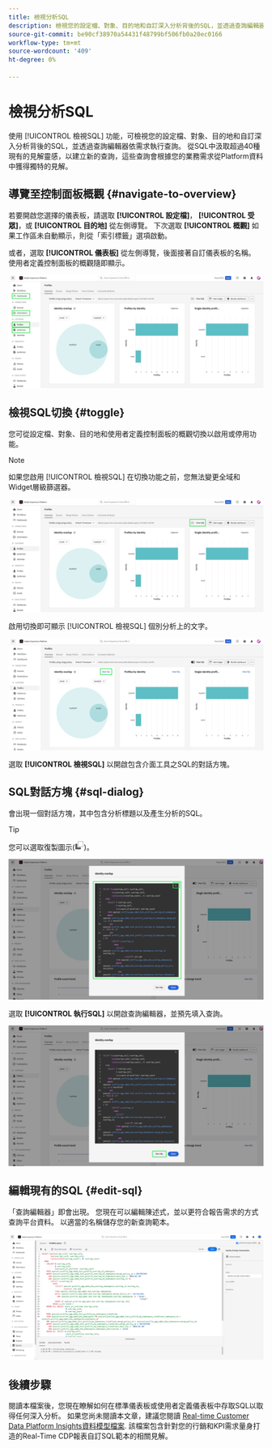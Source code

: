 ```yaml
---
title: 檢視分析SQL
description: 檢視您的設定檔、對象、目的地和自訂深入分析背後的SQL，並透過查詢編輯器依需求執行查詢。
source-git-commit: be90cf38970a54431f48799bf506fb0a20ec0166
workflow-type: tm+mt
source-wordcount: '409'
ht-degree: 0%

---
```


# 檢視分析SQL

使用 [!UICONTROL 檢視SQL] 功能，可檢視您的設定檔、對象、目的地和自訂深入分析背後的SQL，並透過查詢編輯器依需求執行查詢。 從SQL中汲取超過40種現有的見解靈感，以建立新的查詢，這些查詢會根據您的業務需求從Platform資料中獲得獨特的見解。

## 導覽至控制面板概觀 {#navigate-to-overview}

若要開啟您選擇的儀表板，請選取 **[!UICONTROL 設定檔]**， **[!UICONTROL 受眾]**，或 **[!UICONTROL 目的地]** 從左側導覽。 下次選取 **[!UICONTROL 概觀]** 如果工作區未自動顯示，則從「索引標籤」選項啟動。

或者，選取 **[!UICONTROL 儀表板]** 從左側導覽，後面接著自訂儀表板的名稱。 使用者定義控制面板的概觀隨即顯示。

![Experience Platform UI搭配 [!UICONTROL 設定檔]， [!UICONTROL 受眾]， [!UICONTROL 目的地]、和 [!UICONTROL 儀表板] 反白顯示。](./images/view-sql/dashboard-navigation.png)

## 檢視SQL切換 {#toggle}

您可從設定檔、對象、目的地和使用者定義控制面板的概觀切換以啟用或停用功能。

>[!NOTE]
>
>如果您啟用 [!UICONTROL 檢視SQL] 在切換功能之前，您無法變更全域和Widget層級篩選器。

![此 [!UICONTROL 檢視SQL] 切換反白顯示。](./images/view-sql/view-sql-toggle.png)

啟用切換即可顯示 [!UICONTROL 檢視SQL] 個別分析上的文字。

![深入分析，使用 [!UICONTROL 檢視SQL] 反白顯示。](./images/view-sql/insight-view-sql.png)

選取 **[!UICONTROL 檢視SQL]** 以開啟包含介面工具之SQL的對話方塊。

## SQL對話方塊 {#sql-dialog}

會出現一個對話方塊，其中包含分析標題以及產生分析的SQL。

>[!TIP]
>
>您可以選取復製圖示(![復製圖示。](./images/view-sql/copy-icon.png))。

![反白顯示SQL敘述句的深入分析對話方塊。](./images/view-sql/sql-dialog.png)

選取 **[!UICONTROL 執行SQL]** 以開啟查詢編輯器，並預先填入查詢。

![與的深入分析對話方塊 [!UICONTROL 執行SQL] 反白顯示。](./images/view-sql/run-sql.png)

## 編輯現有的SQL {#edit-sql}

「查詢編輯器」即會出現。 您現在可以編輯陳述式，並以更符合報告需求的方式查詢平台資料。 以適當的名稱儲存您的新查詢範本。

![已預先填入所選分析SQL的查詢編輯器。](./images/view-sql/edit-sql.png)

## 後續步驟

閱讀本檔案後，您現在瞭解如何在標準儀表板或使用者定義儀表板中存取SQL以取得任何深入分析。 如果您尚未閱讀本文章，建議您閱讀 [Real-time Customer Data Platform Insights資料模型檔案](./cdp-insights-data-model.md). 該檔案包含針對您的行銷和KPI需求量身打造的Real-Time CDP報表自訂SQL範本的相關見解。
